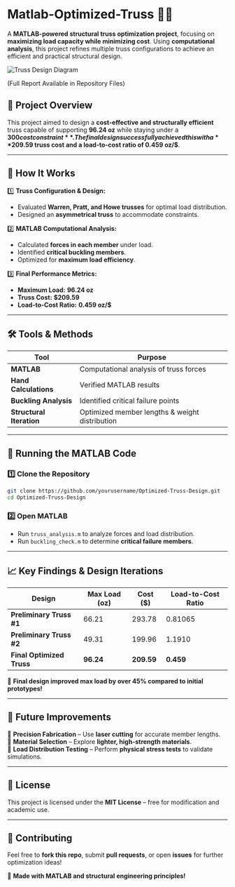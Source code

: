 # Matlab-Optimized-Truss 🔩📐

A **MATLAB-powered structural truss optimization project**, focusing on **maximizing load capacity while minimizing cost**. Using **computational analysis**, this project refines multiple truss configurations to achieve an efficient and practical structural design.

![Truss Design Diagram](https://i.imgur.com/6dOFI5e.png)

(Full Report Available in Repository Files)

## 🔹 Project Overview  
This project aimed to design a **cost-effective and structurally efficient** truss capable of supporting **96.24 oz** while staying under a **$300 cost constraint**. The final design successfully achieved this with a **$209.59 truss cost and a load-to-cost ratio of 0.459 oz/$**.

---

## 📌 How It Works  
1️⃣ **Truss Configuration & Design:**  
   - Evaluated **Warren, Pratt, and Howe trusses** for optimal load distribution.  
   - Designed an **asymmetrical truss** to accommodate constraints.  

2️⃣ **MATLAB Computational Analysis:**  
   - Calculated **forces in each member** under load.  
   - Identified **critical buckling members**.  
   - Optimized for **maximum load efficiency**.  

3️⃣ **Final Performance Metrics:**  
   - **Maximum Load:** **96.24 oz**  
   - **Truss Cost:** **$209.59**  
   - **Load-to-Cost Ratio:** **0.459 oz/$**  

---

## 🛠️ Tools & Methods  
| Tool | Purpose |
|------|---------|
| **MATLAB** | Computational analysis of truss forces |
| **Hand Calculations** | Verified MATLAB results |
| **Buckling Analysis** | Identified critical failure points |
| **Structural Iteration** | Optimized member lengths & weight distribution |

---

## 🔧 Running the MATLAB Code  
### **1️⃣ Clone the Repository**
```bash
git clone https://github.com/yourusername/Optimized-Truss-Design.git
cd Optimized-Truss-Design
```

### **2️⃣ Open MATLAB**
- Run `truss_analysis.m` to analyze forces and load distribution.
- Run `buckling_check.m` to determine **critical failure members**.

---

## 📈 Key Findings & Design Iterations  
| Design | Max Load (oz) | Cost ($) | Load-to-Cost Ratio |
|--------|--------------|---------|------------------|
| **Preliminary Truss #1** | 66.21 | 293.78 | 0.81065 |
| **Preliminary Truss #2** | 49.31 | 199.96 | 1.1910 |
| **Final Optimized Truss** | **96.24** | **209.59** | **0.459** |

🚀 **Final design improved max load by over 45% compared to initial prototypes!**

---

## 📌 Future Improvements  
🔹 **Precision Fabrication** – Use **laser cutting** for accurate member lengths.  
🔹 **Material Selection** – Explore **lighter, high-strength materials**.  
🔹 **Load Distribution Testing** – Perform **physical stress tests** to validate simulations.  

---

## 📄 License  
This project is licensed under the **MIT License** – free for modification and academic use.  

---

## 🤝 Contributing  
Feel free to **fork this repo**, submit **pull requests**, or open **issues** for further optimization ideas!  

🚀 **Made with MATLAB and structural engineering principles!**
